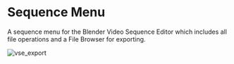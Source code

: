 # Sequence Menu
A sequence menu for the Blender Video Sequence Editor which includes all file operations and a File Browser for exporting.


![vse_export](https://user-images.githubusercontent.com/1322593/227878229-b0194ba7-8fd6-4749-be21-57f585eb5fb3.gif)
